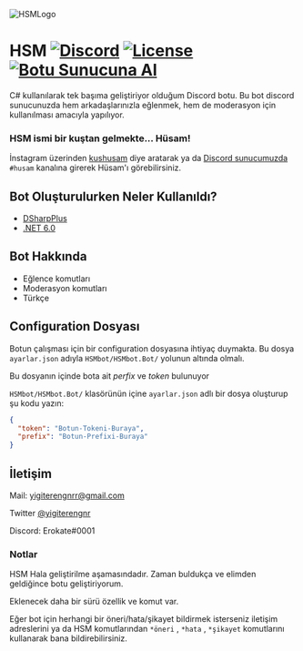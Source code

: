 
![HSMLogo](https://i.ibb.co/R2PZh06/HSM-free-file.png)

    
# HSM [![Discord](https://img.shields.io/discord/755456457352282253?color=blue&label=Discord)](https://discord.gg/FZxG8Kc2) [![License](https://img.shields.io/github/license/Erokate/HSMbot)](https://github.com/Erokate/HSMbot/blob/master/LICENSE.txt) [![Botu Sunucuna Al](https://img.shields.io/badge/dynamic/xml?color=blue&label=HSM&prefix=Sunucuna%20Al&query=%2A&url=https%3A%2F%2Fdiscord.com%2Fapi%2Foauth2%2Fauthorize%3Fclient_id%3D888509269706670140%26permissions%3D8%26scope%3Dbot)](https://discord.com/api/oauth2/authorize?client_id=888509269706670140&permissions=8&scope=bot)

C# kullanılarak tek başıma geliştiriyor olduğum Discord botu.
Bu bot discord sunucunuzda hem arkadaşlarınızla eğlenmek, hem de moderasyon için kullanılması amacıyla yapılıyor.

### HSM ismi bir kuştan gelmekte... Hüsam!
İnstagram üzerinden [kushusam](https://www.instagram.com/kushusam/) diye aratarak ya da [Discord sunucumuzda](https://discord.gg/FZxG8Kc2) `#husam` kanalına girerek Hüsam'ı görebilirsiniz.


## Bot Oluşturulurken Neler Kullanıldı?

- [DSharpPlus](https://www.nuget.org/packages/DSharpPlus)
- [.NET 6.0](https://dotnet.microsoft.com/en-us/download/dotnet/6.0)
  
## Bot Hakkında

- Eğlence komutları
- Moderasyon komutları
- Türkçe 

  
## Configuration Dosyası

Botun çalışması için bir configuration dosyasına ihtiyaç duymakta. Bu dosya `ayarlar.json` adıyla `HSMbot/HSMbot.Bot/` yolunun altında olmalı.

Bu dosyanın içinde bota ait *perfix* ve *token* bulunuyor

`HSMbot/HSMbot.Bot/` klasörünün içine `ayarlar.json` adlı bir dosya oluşturup şu kodu yazın: 

```json
{
  "token": "Botun-Tokeni-Buraya",
  "prefix": "Botun-Prefixi-Buraya"
}
```

  
## İletişim

Mail: yigiterengnrr@gmail.com

Twitter [@yigiterengnr](https://twitter.com/yigiterengnr)

Discord: Erokate#0001




### Notlar

HSM Hala geliştirilme aşamasındadır. Zaman buldukça ve elimden geldiğince botu geliştiriyorum.

Eklenecek daha bir sürü özellik ve komut var.

Eğer bot için herhangi bir öneri/hata/şikayet bildirmek isterseniz iletişim adreslerini ya da HSM komutlarından `*öneri` , `*hata` , `*şikayet` komutlarını kullanarak bana bildirebilirsiniz.
